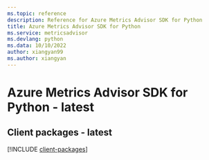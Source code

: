 ```yaml
---
ms.topic: reference
description: Reference for Azure Metrics Advisor SDK for Python
title: Azure Metrics Advisor SDK for Python
ms.service: metricsadvisor
ms.devlang: python
ms.data: 10/10/2022
author: xiangyan99
ms.author: xiangyan
---
```

# Azure Metrics Advisor SDK for Python - latest

## Client packages - latest
[!INCLUDE [client-packages](metrics-advisor-client-index.md)]